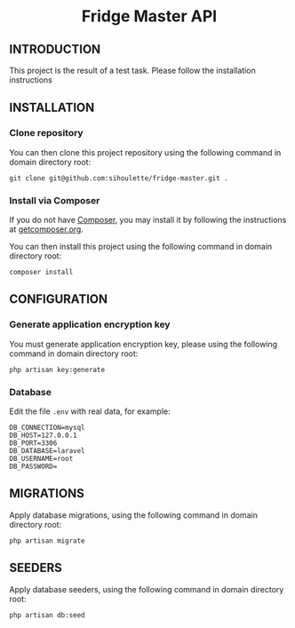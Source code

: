 <h1 align="center">Fridge Master API</h1>

INTRODUCTION
------------
This project is the result of a test task. Please follow the installation instructions

INSTALLATION
------------
### Clone repository
You can then clone this project repository using the following command in domain directory root:
~~~
git clone git@github.com:sihoulette/fridge-master.git . 
~~~

### Install via Composer
If you do not have [Composer](http://getcomposer.org/), you may install it by following the instructions
at [getcomposer.org](http://getcomposer.org/doc/00-intro.md#installation-nix).

You can then install this project using the following command in domain directory root:
~~~
composer install
~~~

CONFIGURATION
-------------
### Generate application encryption key
You must generate application encryption key, please using the following command in domain directory root:
~~~
php artisan key:generate
~~~

### Database
Edit the file `.env` with real data, for example:

```dotenv
DB_CONNECTION=mysql
DB_HOST=127.0.0.1
DB_PORT=3306
DB_DATABASE=laravel
DB_USERNAME=root
DB_PASSWORD=
```

MIGRATIONS
-------------
Apply database migrations, using the following command in domain directory root:
~~~
php artisan migrate
~~~

SEEDERS
-------------
Apply database seeders, using the following command in domain directory root:
~~~
php artisan db:seed
~~~
